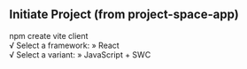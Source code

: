 ## Initiate Project (from project-space-app)
npm create vite client  
√ Select a framework: » React  
√ Select a variant: » JavaScript + SWC  
